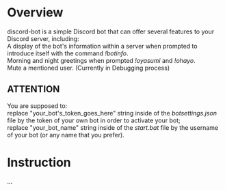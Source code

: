 # Overview
discord-bot is a simple Discord bot that can offer several features to your Discord server, including:\
  A display of the bot's information within a server when prompted to introduce itself with the command *!botinfo*.\
  Morning and night greetings when prompted *!oyasumi* and *!ohayo*.\
  Mute a mentioned user. (Currently in Debugging process)

## ATTENTION
You are supposed to:\
    replace "your_bot's_token_goes_here" string inside of the *botsettings.json* file by the token of your own bot in order to activate your bot;\
    replace "your_bot_name" string inside of the *start.bat* file by the username of your bot (or any name that you prefer).

# Instruction
...
